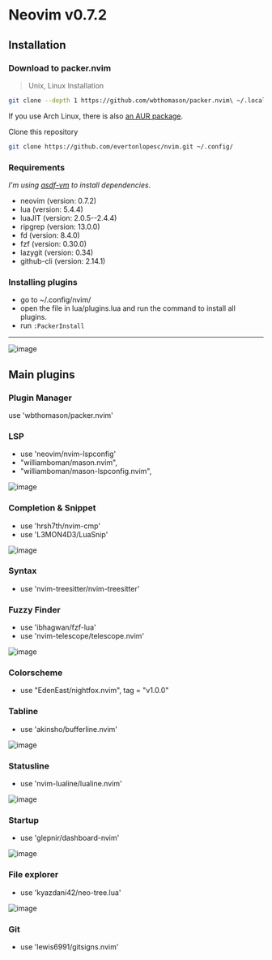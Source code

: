 # Neovim v0.7.2

## Installation

### Download to packer.nvim

> Unix, Linux Installation
```sh
git clone --depth 1 https://github.com/wbthomason/packer.nvim\ ~/.local/share/nvim/site/pack/packer/start/packer.nvim
```

If you use Arch Linux, there is also [an AUR package](https://aur.archlinux.org/packages/nvim-packer-git).

Clone this repository

```sh
git clone https://github.com/evertonlopesc/nvim.git ~/.config/
```
### Requirements

_I'm using [asdf-vm](https://asdf-vm.com/) to install dependencies._

- neovim        (version: 0.7.2)
- lua           (version: 5.4.4)
- luaJIT        (version: 2.0.5--2.4.4)
- ripgrep       (version: 13.0.0)
- fd            (version: 8.4.0)
- fzf           (version: 0.30.0)
- lazygit       (version: 0.34)
- github-cli    (version: 2.14.1)

### Installing plugins

- go to ~/.config/nvim/
- open the file in lua/plugins.lua and run the command to install all plugins.
- run `:PackerInstall`
___

![image](https://user-images.githubusercontent.com/16230069/190534549-9b0e5d11-a15b-4f67-a7f9-e3e1d06f0a76.png)

## Main plugins

### Plugin Manager
use 'wbthomason/packer.nvim'

### LSP
- use 'neovim/nvim-lspconfig'
- "williamboman/mason.nvim",
- "williamboman/mason-lspconfig.nvim",

![image](https://user-images.githubusercontent.com/16230069/190533815-3eaccf2e-6b4b-4083-9606-621b155e0409.png)


### Completion & Snippet
- use 'hrsh7th/nvim-cmp'
- use 'L3MON4D3/LuaSnip'

![image](https://user-images.githubusercontent.com/16230069/190533909-2f7b2008-df5d-48d7-9de4-56a7bf98dc71.png)

### Syntax
- use 'nvim-treesitter/nvim-treesitter'

### Fuzzy Finder
- use 'ibhagwan/fzf-lua'
- use 'nvim-telescope/telescope.nvim'

![image](https://user-images.githubusercontent.com/16230069/190534001-495b609c-0e24-475b-a354-7c9ec5a611df.png)

### Colorscheme
- use "EdenEast/nightfox.nvim", tag = "v1.0.0"

### Tabline
- use 'akinsho/bufferline.nvim'

![image](https://user-images.githubusercontent.com/16230069/190534038-baaab364-1927-452f-8e8d-74962726dbcf.png)

### Statusline
- use 'nvim-lualine/lualine.nvim'

![image](https://user-images.githubusercontent.com/16230069/190534130-8818e8de-6458-469c-b433-89ec2ace4ec6.png)

### Startup
- use 'glepnir/dashboard-nvim'

![image](https://user-images.githubusercontent.com/16230069/192253688-236648dd-6e09-4791-b8b8-6f5838d2bf4c.png)

### File explorer
- use 'kyazdani42/neo-tree.lua'

![image](https://user-images.githubusercontent.com/16230069/190534250-002a0e09-f3fe-4cad-90d7-e5981d464c1e.png)

### Git
- use 'lewis6991/gitsigns.nvim'
